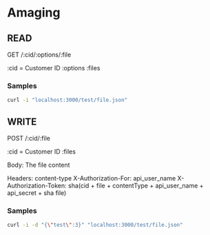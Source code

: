 

# Amaging


## READ

GET /:cid/:options/:file

:cid = Customer ID
:options
:files


### Samples

```sh
curl -i "localhost:3000/test/file.json"
```

## WRITE

POST /:cid/:file

:cid = Customer ID
:files

Body: The file content

Headers:
  content-type
  X-Authorization-For: api_user_name
  X-Authorization-Token: sha(cid + file + contentType + api_user_name + api_secret + sha file)


### Samples

```sh
curl -i -d "{\"test\":3}" "localhost:3000/test/file.json"
```
